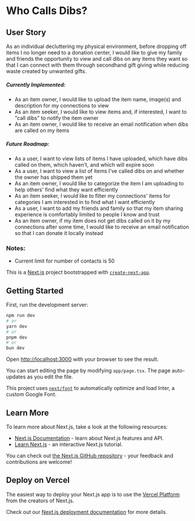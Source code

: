 # Who Calls Dibs? 

## User Story
As an individual decluttering my physical environment, before dropping off items I no longer need to a donation center, I would like to give my family and friends the opportunity to view and call dibs on any items they want so that I can connect with them through secondhand gift giving while reducing waste created by unwanted gifts.

##### Currently Implemented:
- As an item owner, I would like to upload the item name, image(s) and description for my connections to view
- As an item seeker, I would like to view items and, if interested, I want to "call dibs" to notify the item owner
- As an item owner, I would like to receive an email notification when dibs are called on my items
##### Future Roadmap:
- As a user, I want to view lists of items I have uploaded, which have dibs called on them, which haven't, and which will expire soon
- As a user, I want to view a list of items I've called dibs on and whether the owner has shipped them yet
- As an item owner, I would like to categorize the item I am uploading to help others' find what they want efficiently
- As an item seeker, I would like to filter my connections' items for categories I am interested in to find what I want efficiently
- As a user, I want to add my friends and family so that my item sharing experience is comfortably limited to people I know and trust
- As an item owner, if my item does not get dibs called on it by my connections after some time, I would like to receive an email notification so that I can donate it locally instead

### Notes:
- Current limit for number of contacts is 50

This is a [Next.js](https://nextjs.org/) project bootstrapped with [`create-next-app`](https://github.com/vercel/next.js/tree/canary/packages/create-next-app).

## Getting Started

First, run the development server:

```bash
npm run dev
# or
yarn dev
# or
pnpm dev
# or
bun dev
```

Open [http://localhost:3000](http://localhost:3000) with your browser to see the result.

You can start editing the page by modifying `app/page.tsx`. The page auto-updates as you edit the file.

This project uses [`next/font`](https://nextjs.org/docs/basic-features/font-optimization) to automatically optimize and load Inter, a custom Google Font.

## Learn More

To learn more about Next.js, take a look at the following resources:

- [Next.js Documentation](https://nextjs.org/docs) - learn about Next.js features and API.
- [Learn Next.js](https://nextjs.org/learn) - an interactive Next.js tutorial.

You can check out [the Next.js GitHub repository](https://github.com/vercel/next.js/) - your feedback and contributions are welcome!

## Deploy on Vercel

The easiest way to deploy your Next.js app is to use the [Vercel Platform](https://vercel.com/new?utm_medium=default-template&filter=next.js&utm_source=create-next-app&utm_campaign=create-next-app-readme) from the creators of Next.js.

Check out our [Next.js deployment documentation](https://nextjs.org/docs/deployment) for more details.
